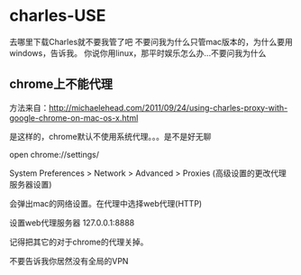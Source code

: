 # charles-USE

去哪里下载Charles就不要我管了吧
不要问我为什么只管mac版本的，为什么要用windows，告诉我。
你说你用linux，那平时娱乐怎么办...不要问我为什么
## chrome上不能代理

方法来自：http://michaelehead.com/2011/09/24/using-charles-proxy-with-google-chrome-on-mac-os-x.html

是这样的，chrome默认不使用系统代理。。。是不是好无聊

open chrome://settings/ 

System Preferences > Network > Advanced > Proxies
(高级设置的更改代理服务器设置)

会弹出mac的网络设置。在代理中选择web代理(HTTP)

设置web代理服务器 127.0.0.1:8888

记得把其它的对于chrome的代理关掉。

不要告诉我你居然没有全局的VPN